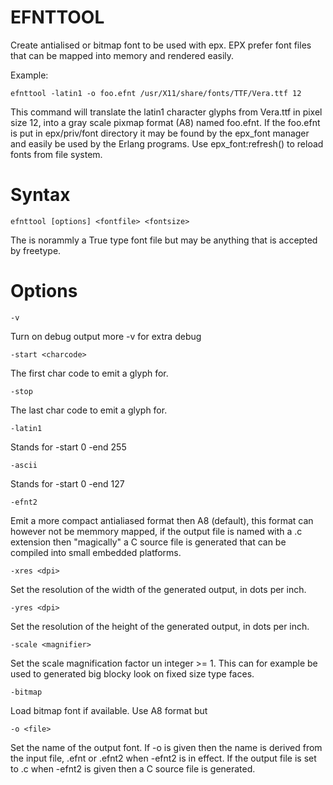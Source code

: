 EFNTTOOL
========

Create antialised or bitmap font to be used with epx.
EPX prefer font files that can be mapped into memory and rendered
easily.

Example:

    efnttool -latin1 -o foo.efnt /usr/X11/share/fonts/TTF/Vera.ttf 12

This command will translate the latin1 character glyphs from Vera.ttf in
pixel size 12, into a gray scale pixmap format (A8) named foo.efnt.
If the foo.efnt is put in epx/priv/font directory it may be found
by the epx_font manager and easily be used by the Erlang programs.
Use epx\_font:refresh() to reload fonts from file system.

# Syntax

    efnttool [options] <fontfile> <fontsize>
    
The <fontfile> is norammly a True type font file but may be anything
that is accepted by freetype.

# Options

    -v
Turn on debug output more -v for extra debug

    -start <charcode>
The first char code to emit a glyph for.

    -stop
The last char code to emit a glyph for.

    -latin1
Stands for -start 0 -end 255

    -ascii
Stands for -start 0 -end 127

    -efnt2
Emit a more compact antialiased format then A8 (default), this format can
however not be memmory mapped, if the output file is named with a .c
extension then "magically" a C source file is generated that can be
compiled into small embedded platforms.

    -xres <dpi>
Set the resolution of the width of the generated output, in dots per inch.

    -yres <dpi>
Set the resolution of the height of the generated output, in dots per inch.

    -scale <magnifier>
Set the scale magnification factor un integer >= 1. This can for example
be used to generated big blocky look on fixed size type faces.

    -bitmap
Load bitmap font if available. Use A8 format but   

    -o <file>
Set the name of the output font. If -o is given then the name is
derived from the input file, <file>.efnt or <file>.efnt2 when -efnt2
is in effect. If the output file is set to <file>.c when -efnt2 is
given then a C source file is generated.
